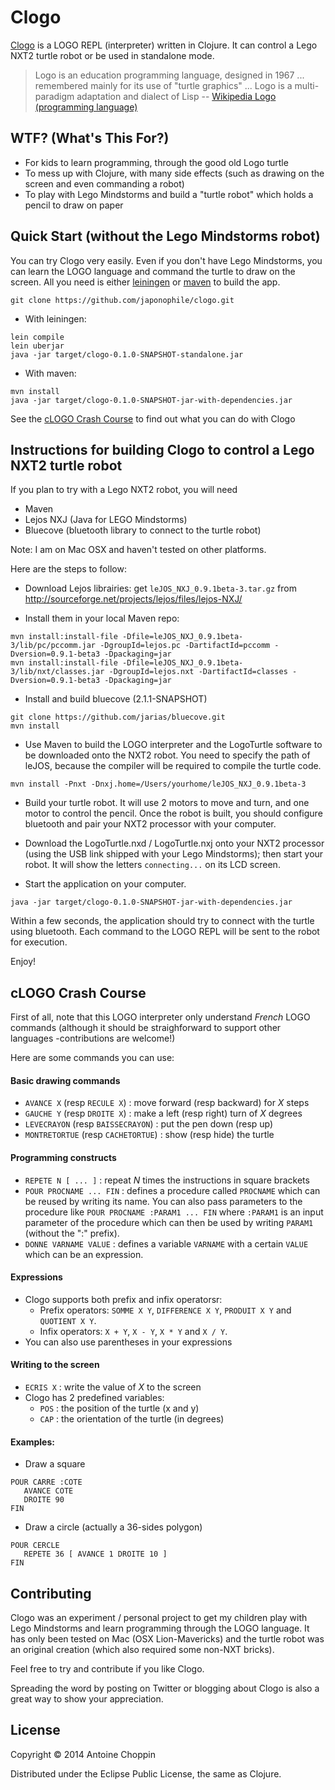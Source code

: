 # Clogo

[Clogo](http://chopp.in/clj/clogo) is a LOGO REPL (interpreter) written in Clojure.
It can control a Lego NXT2 turtle robot or be used in standalone mode.

> Logo is an education programming language, designed in 1967 ... remembered mainly
> for its use of "turtle graphics" ... Logo is a multi-paradigm adaptation and 
> dialect of Lisp
-- [Wikipedia Logo (programming language)](<http://en.wikipedia.org/wiki/Logo_(programming_language)>)

## WTF? (What's This For?)

- For kids to learn programming, through the good old Logo turtle
- To mess up with Clojure, with many side effects (such as drawing on the screen 
  and even commanding a robot)
- To play with Lego Mindstorms and build a "turtle robot" which holds a pencil to
  draw on paper

## Quick Start (without the Lego Mindstorms robot)

You can try Clogo very easily.  Even if you don't have Lego Mindstorms, you can 
learn the LOGO language and command the turtle to draw on the screen.
All you need is either [leiningen](http://leiningen.org/) or 
[maven](http://maven.apache.org/) to build the app.

```
git clone https://github.com/japonophile/clogo.git
```

- With leiningen:

```
lein compile
lein uberjar
java -jar target/clogo-0.1.0-SNAPSHOT-standalone.jar
```

- With maven:

```
mvn install
java -jar target/clogo-0.1.0-SNAPSHOT-jar-with-dependencies.jar
```

See the [cLOGO Crash Course](#clogo-crash-course) to find out what you can do with Clogo

## Instructions for building Clogo to control a Lego NXT2 turtle robot

If you plan to try with a Lego NXT2 robot, you will need
- Maven
- Lejos NXJ (Java for LEGO Mindstorms)
- Bluecove (bluetooth library to connect to the turtle robot)

Note: I am on Mac OSX and haven't tested on other platforms.

Here are the steps to follow:

* Download Lejos librairies: get `leJOS_NXJ_0.9.1beta-3.tar.gz` from <http://sourceforge.net/projects/lejos/files/lejos-NXJ/>

* Install them in your local Maven repo:

```
mvn install:install-file -Dfile=leJOS_NXJ_0.9.1beta-3/lib/pc/pccomm.jar -DgroupId=lejos.pc -DartifactId=pccomm -Dversion=0.9.1-beta3 -Dpackaging=jar
mvn install:install-file -Dfile=leJOS_NXJ_0.9.1beta-3/lib/nxt/classes.jar -DgroupId=lejos.nxt -DartifactId=classes -Dversion=0.9.1-beta3 -Dpackaging=jar
```

* Install and build bluecove (2.1.1-SNAPSHOT)

```
git clone https://github.com/jarias/bluecove.git
mvn install
```

* Use Maven to build the LOGO interpreter and the LogoTurtle software to be 
  downloaded onto the NXT2 robot.
  You need to specify the path of leJOS, because the compiler will be required
  to compile the turtle code.

```
mvn install -Pnxt -Dnxj.home=/Users/yourhome/leJOS_NXJ_0.9.1beta-3
```

* Build your turtle robot.  It will use 2 motors to move and turn, and one motor
  to control the pencil.  Once the robot is built, you should configure bluetooth 
  and pair your NXT2 processor with your computer.

* Download the LogoTurtle.nxd / LogoTurtle.nxj onto your NXT2 processor (using the
  USB link shipped with your Lego Mindstorms); then start your robot.  It will show
  the letters `connecting...` on its LCD screen.

* Start the application on your computer.

```
java -jar target/clogo-0.1.0-SNAPSHOT-jar-with-dependencies.jar
```

Within a few seconds, the application should try to connect with the turtle using
bluetooth.  Each command to the LOGO REPL will be sent to the robot for execution.

Enjoy!

## cLOGO Crash Course

First of all, note that this LOGO interpreter only understand *French* LOGO commands
(although it should be straighforward to support other languages -contributions are
welcome!)

Here are some commands you can use:

#### Basic drawing commands

- `AVANCE X` (resp `RECULE X`) : move forward (resp backward) for _X_ steps
- `GAUCHE Y` (resp `DROITE X`) : make a left (resp right) turn of _X_ degrees
- `LEVECRAYON` (resp `BAISSECRAYON`) : put the pen down (resp up)
- `MONTRETORTUE` (resp `CACHETORTUE`) : show (resp hide) the turtle

#### Programming constructs

- `REPETE N [ ... ]` : repeat _N_ times the instructions in square brackets
- `POUR PROCNAME ... FIN` : defines a procedure called `PROCNAME` which can
  be reused by writing its name.  You can also pass parameters to the procedure
  like `POUR PROCNAME :PARAM1 ... FIN` where `:PARAM1` is an input parameter of
  the procedure which can then be used by writing `PARAM1` (without the ":" prefix).
- `DONNE VARNAME VALUE` : defines a variable `VARNAME` with a certain `VALUE` which
  can be an expression.

#### Expressions

- Clogo supports both prefix and infix operatorsr:
  - Prefix operators: `SOMME X Y`, `DIFFERENCE X Y`, `PRODUIT X Y` and `QUOTIENT X Y`.
  - Infix operators: `X + Y`, `X - Y`, `X * Y` and `X / Y`.
- You can also use parentheses in your expressions

#### Writing to the screen

- `ECRIS X` : write the value of _X_ to the screen
- Clogo has 2 predefined variables:
  - `POS` : the position of the turtle (x and y)
  - `CAP` : the orientation of the turtle (in degrees)

#### Examples:

- Draw a square

```
POUR CARRE :COTE
   AVANCE COTE
   DROITE 90
FIN
```

- Draw a circle (actually a 36-sides polygon)

```
POUR CERCLE
   REPETE 36 [ AVANCE 1 DROITE 10 ]
FIN
```

## Contributing

Clogo was an experiment / personal project to get my children play with
Lego Mindstorms and learn programming through the LOGO language.
It has only been tested on Mac (OSX Lion-Mavericks) and the turtle robot 
was an original creation (which also required some non-NXT bricks).

Feel free to try and contribute if you like Clogo.

Spreading the word by posting on Twitter or blogging about Clogo is also
a great way to show your appreciation.

## License

Copyright © 2014 Antoine Choppin

Distributed under the Eclipse Public License, the same as Clojure.

